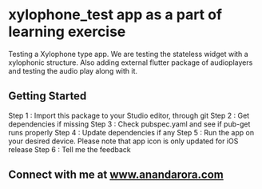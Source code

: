 # xylophone_test app as a part of learning exercise

Testing a Xylophone type app. We are testing the stateless widget with a xylophonic structure.
Also adding external flutter package of audioplayers and testing the audio play along with it.


## Getting Started

Step 1 : Import this package to your Studio editor, through git
Step 2 : Get dependencies if missing
Step 3 : Check pubspec.yaml and see if pub-get runs properly
Step 4 : Update dependencies if any
Step 5 : Run the app on your desired device. Please note that app icon is only updated for iOS release
Step 6 : Tell me the feedback

## Connect with me at www.anandarora.com
